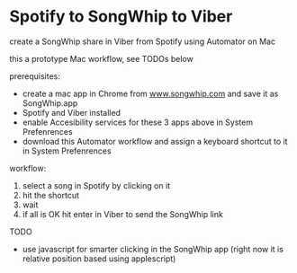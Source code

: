 # Spotify to SongWhip to Viber
create a SongWhip share in Viber from Spotify using Automator on Mac

this a prototype Mac workflow, see TODOs below

prerequisites:

- create a mac app in Chrome from www.songwhip.com and save it as SongWhip.app
- Spotify and Viber installed
- enable Accesibility services for these 3 apps above in System Prefenrences
- download this Automator workflow and assign a keyboard shortcut to it in System Prefenrences

workflow:

1. select a song in Spotify by clicking on it
2. hit the shortcut
3. wait
4. if all is OK hit enter in Viber to send the SongWhip link

TODO

- use javascript for smarter clicking in the SongWhip app (right now it is relative position based using applescript)
